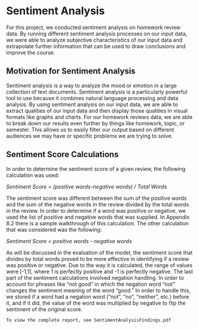 # Sentiment Analysis

For this project, we conducted sentiment analysis on homework review data. By running different sentiment analysis processes on our input data, we were able to analyze subjective characteristics of our input data and extrapolate further information that can be used to draw conclusions and improve the course.

## Motivation for Sentiment Analysis

Sentiment analysis is a way to analyze the mood or emotion in a large collection of text documents. Sentiment analysis is a particularly powerful tool to use because it combines natural language processing and data analysis. By using sentiment analysis on our input data, we are able to extract qualities of our input data and then display those qualities in visual formats like graphs and charts. For our homework reviews data, we are able to break down our results even further by things like homework, topic, or semester.  This allows us to easily filter our output based on different audiences we may have or specific problems we are trying to solve. 

## Sentiment Score Calculations

In order to determine the sentiment score of a given review, the following calculation was used: 

*Sentiment Score = (positive words-negative words) / Total Words*

The sentiment score was different between the sum of the positive words and the sum of the  negative words in the review divided by the total words in the review. In order to determine if a word was positive or negative, we used the list of positive and negative words that was supplied. In Appendix 8.2 there is a sample walkthrough of this calculation. The other calculation that was considered was the following:

*Sentiment Score = positive words - negative words*

As will be discussed in the evaluation of the model, the sentiment score that divides by total words proved to be more effective in identifying if a review was positive or negative. Due to the way it is calculated, the range of values were [-1,1], where 1 is perfectly positive and -1 is perfectly negative. 
    The last part of the sentiment calculations involved negation handling. In order to account for phrases like “not good” in which the negation word “not” changes the sentiment meaning of the word “good.” In order to handle this, we stored if a word had a negation word (“not”, “no”, “neither”, etc.) before it, and if it did, the value of the word was multiplied by negative to flip the sentiment of the original score.

`To view the complete report, see SentimentAnalysisFindings.pdf `
